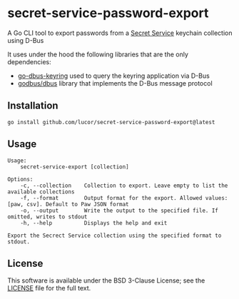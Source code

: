 # secret-service-password-export

A Go CLI tool to export passwords from a [Secret Service](https://specifications.freedesktop.org/secret-service/latest/) keychain collection using D-Bus

It uses under the hood the following libraries that are the only dependencies:
- [go-dbus-keyring](https://github.com/ppacher/go-dbus-keyring) used to query the keyring application via D-Bus
- [godbus/dbus](https://github.com/godbus/dbus) library that implements the D-Bus message protocol

## Installation

```
go install github.com/lucor/secret-service-password-export@latest
```

## Usage

```
Usage:
	secret-service-export [collection]
	
Options:
	-c, --collection    Collection to export. Leave empty to list the available collections
	-f, --format	    Output format for the export. Allowed values: [paw, csv]. Default to Paw JSON format
	-o, --output	    Write the output to the specified file. If omitted, writes to stdout
	-h, --help	        Displays the help and exit

Export the Secrect Service collection using the specified format to stdout.
```

## License

This software is available under the BSD 3-Clause License; see the [LICENSE](/LICENSE) file for the full text.
